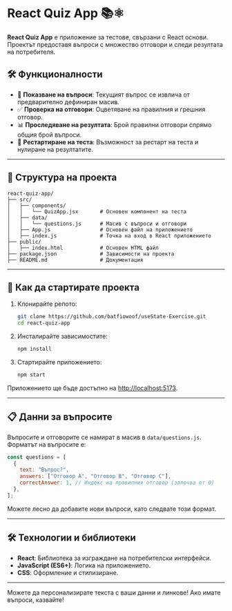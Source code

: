 # React Quiz App 📚⚛️

**React Quiz App** е приложение за тестове, свързани с React основи. Проектът предоставя въпроси с множество отговори и следи резултата на потребителя.  

## 🛠 Функционалности

- 📄 **Показване на въпроси**: Текущият въпрос се извлича от предварително дефиниран масив.
- ✅ **Проверка на отговори**: Оцветяване на правилния и грешния отговор.
- 📊 **Проследяване на резултата**: Брой правилни отговори спрямо общия брой въпроси.
- 🔁 **Рестартиране на теста**: Възможност за рестарт на теста и нулиране на резултатите.

---

## 📂 Структура на проекта

```plaintext
react-quiz-app/
├── src/
│   ├── components/
│   │   └── QuizApp.jsx       # Основен компонент на теста
│   ├── data/
│   │   └── questions.js      # Масив с въпроси и отговори
│   ├── App.js                # Основен файл на приложението
│   ├── index.js              # Точка на вход в React приложението
├── public/
│   ├── index.html            # Основен HTML файл
├── package.json              # Зависимости на проекта
├── README.md                 # Документация
```

---

## 🚀 Как да стартирате проекта

1. Клонирайте репото:
   ```bash
   git clone https://github.com/batfiowoof/useState-Exercise.git
   cd react-quiz-app
   ```

2. Инсталирайте зависимостите:
   ```bash
   npm install
   ```

3. Стартирайте приложението:
   ```bash
   npm start
   ```

Приложението ще бъде достъпно на [http://localhost:5173](http://localhost:5173).

---

## 📋 Данни за въпросите

Въпросите и отговорите се намират в масив в `data/questions.js`. Форматът на въпросите е:  

```javascript
const questions = [
  {
    text: "Въпрос?",
    answers: ["Отговор A", "Отговор B", "Отговор C"],
    correctAnswer: 1, // Индекс на правилния отговор (започва от 0)
  },
];
```

Можете лесно да добавите нови въпроси, като следвате този формат.

---

## 🛠 Технологии и библиотеки

- **React**: Библиотека за изграждане на потребителски интерфейси.
- **JavaScript (ES6+)**: Логика на приложението.
- **CSS**: Оформление и стилизиране.

---

Можете да персонализирате текста с ваши данни и линкове! Ако имате въпроси, казвайте!
